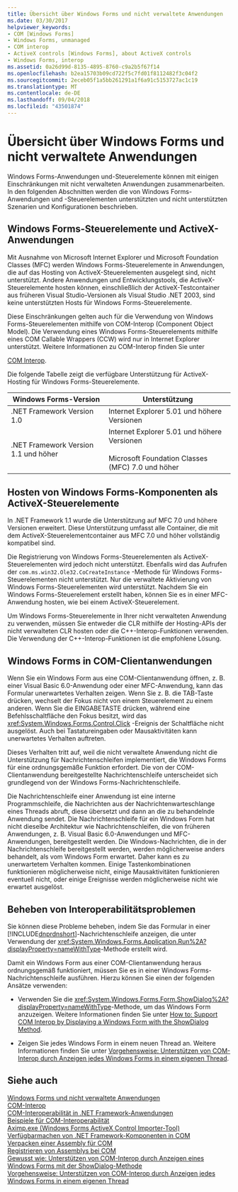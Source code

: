 ```yaml
---
title: Übersicht über Windows Forms und nicht verwaltete Anwendungen
ms.date: 03/30/2017
helpviewer_keywords:
- COM [Windows Forms]
- Windows Forms, unmanaged
- COM interop
- ActiveX controls [Windows Forms], about ActiveX controls
- Windows Forms, interop
ms.assetid: 0a26d99d-8135-4895-8760-c9a2b5f67f14
ms.openlocfilehash: b2ea15703b09cd722f5c7fd01f8112482f3c04f2
ms.sourcegitcommit: 2eceb05f1a5bb261291a1f6a91c5153727ac1c19
ms.translationtype: MT
ms.contentlocale: de-DE
ms.lasthandoff: 09/04/2018
ms.locfileid: "43501874"
---
```

# <a name="windows-forms-and-unmanaged-applications-overview"></a>Übersicht über Windows Forms und nicht verwaltete Anwendungen
Windows Forms-Anwendungen und-Steuerelemente können mit einigen Einschränkungen mit nicht verwalteten Anwendungen zusammenarbeiten. In den folgenden Abschnitten werden die von Windows Forms-Anwendungen und -Steuerelementen unterstützten und nicht unterstützten Szenarien und Konfigurationen beschrieben.  
  
## <a name="windows-forms-controls-and-activex-applications"></a>Windows Forms-Steuerelemente und ActiveX-Anwendungen  
 Mit Ausnahme von Microsoft Internet Explorer und Microsoft Foundation Classes (MFC) werden Windows Forms-Steuerelemente in Anwendungen, die auf das Hosting von ActiveX-Steuerelementen ausgelegt sind, nicht unterstützt. Andere Anwendungen und Entwicklungstools, die ActiveX-Steuerelemente hosten können, einschließlich der ActiveX-Testcontainer aus früheren Visual Studio-Versionen als Visual Studio .NET 2003, sind keine unterstützten Hosts für Windows Forms-Steuerelemente.  
  
 Diese Einschränkungen gelten auch für die Verwendung von Windows Forms-Steuerelementen mithilfe von COM-Interop (Component Object Model). Die Verwendung eines Windows Forms-Steuerelements mithilfe eines COM Callable Wrappers (CCW) wird nur in Internet Explorer unterstützt. Weitere Informationen zu COM-Interop finden Sie unter  
  
 [COM Interop](../../../visual-basic/programming-guide/com-interop/index.md).  
  
 Die folgende Tabelle zeigt die verfügbare Unterstützung für ActiveX-Hosting für Windows Forms-Steuerelemente.  
  
|Windows Forms-Version|Unterstützung|  
|---------------------------|-------------|  
|.NET Framework Version 1.0|Internet Explorer 5.01 und höhere Versionen|  
|.NET Framework Version 1.1 und höher|Internet Explorer 5.01 und höhere Versionen<br /><br /> Microsoft Foundation Classes (MFC) 7.0 und höher|  
  
## <a name="hosting-windows-forms-components-as-activex-controls"></a>Hosten von Windows Forms-Komponenten als ActiveX-Steuerelemente  
 In .NET Framework 1.1 wurde die Unterstützung auf MFC 7.0 und höhere Versionen erweitert. Diese Unterstützung umfasst alle Container, die mit dem ActiveX-Steuerelementcontainer aus MFC 7.0 und höher vollständig kompatibel sind.  
  
 Die Registrierung von Windows Forms-Steuerelementen als ActiveX-Steuerelementen wird jedoch nicht unterstützt. Ebenfalls wird das Aufrufen der `com.ms.win32.Ole32.CoCreateInstance` -Methode für Windows Forms-Steuerelementen nicht unterstützt. Nur die verwaltete Aktivierung von Windows Forms-Steuerelementen wird unterstützt. Nachdem Sie ein Windows Forms-Steuerelement erstellt haben, können Sie es in einer MFC-Anwendung hosten, wie bei einem ActiveX-Steuerelement.  
  
 Um Windows Forms-Steuerelemente in Ihrer nicht verwalteten Anwendung zu verwenden, müssen Sie entweder die CLR mithilfe der Hosting-APIs der nicht verwalteten CLR hosten oder die C++-Interop-Funktionen verwenden. Die Verwendung der C++-Interop-Funktionen ist die empfohlene Lösung.  
  
## <a name="windows-forms-in-com-client-applications"></a>Windows Forms in COM-Clientanwendungen  
 Wenn Sie ein Windows Form aus eine COM-Clientanwendung öffnen, z. B. einer Visual Basic 6.0-Anwendung oder einer MFC-Anwendung, kann das Formular unerwartetes Verhalten zeigen. Wenn Sie z. B. die TAB-Taste drücken, wechselt der Fokus nicht von einem Steuerelement zu einem anderen. Wenn Sie die EINGABETASTE drücken, während eine Befehlsschaltfläche den Fokus besitzt, wird das <xref:System.Windows.Forms.Control.Click> -Ereignis der Schaltfläche nicht ausgelöst. Auch bei Tastatureingaben oder Mausaktivitäten kann unerwartetes Verhalten auftreten.  
  
 Dieses Verhalten tritt auf, weil die nicht verwaltete Anwendung nicht die Unterstützung für Nachrichtenschleifen implementiert, die Windows Forms für eine ordnungsgemäße Funktion erfordert. Die von der COM-Clientanwendung bereitgestellte Nachrichtenschleife unterscheidet sich grundlegend von der Windows Forms-Nachrichtenschleife.  
  
 Die Nachrichtenschleife einer Anwendung ist eine interne Programmschleife, die Nachrichten aus der Nachrichtenwarteschlange eines Threads abruft, diese übersetzt und dann an die zu behandelnde Anwendung sendet. Die Nachrichtenschleife für ein Windows Form hat nicht dieselbe Architektur wie Nachrichtenschleifen, die von früheren Anwendungen, z. B. Visual Basic 6.0-Anwendungen und MFC-Anwendungen, bereitgestellt werden. Die Windows-Nachrichten, die in der Nachrichtenschleife bereitgestellt werden, werden möglicherweise anders behandelt, als vom Windows Form erwartet. Daher kann es zu unerwartetem Verhalten kommen. Einige Tastenkombinationen funktionieren möglicherweise nicht, einige Mausaktivitäten funktionieren eventuell nicht, oder einige Ereignisse werden möglicherweise nicht wie erwartet ausgelöst.  
  
## <a name="resolving-interoperability-issues"></a>Beheben von Interoperabilitätsproblemen  
 Sie können diese Probleme beheben, indem Sie das Formular in einer [!INCLUDE[dnprdnshort](../../../../includes/dnprdnshort-md.md)]-Nachrichtenschleife anzeigen, die unter Verwendung der <xref:System.Windows.Forms.Application.Run%2A?displayProperty=nameWithType>-Methode erstellt wird.  
  
 Damit ein Windows Form aus einer COM-Clientanwendung heraus ordnungsgemäß funktioniert, müssen Sie es in einer Windows Forms-Nachrichtenschleife ausführen. Hierzu können Sie einen der folgenden Ansätze verwenden:  
  
-   Verwenden Sie die <xref:System.Windows.Forms.Form.ShowDialog%2A?displayProperty=nameWithType>-Methode, um das Windows Form anzuzeigen. Weitere Informationen finden Sie unter [How to: Support COM Interop by Displaying a Windows Form with the ShowDialog Method](../../../../docs/framework/winforms/advanced/com-interop-by-displaying-a-windows-form-shadow.md).  
  
-   Zeigen Sie jedes Windows Form in einem neuen Thread an. Weitere Informationen finden Sie unter [Vorgehensweise: Unterstützen von COM-Interop durch Anzeigen jedes Windows Forms in einem eigenen Thread](../../../../docs/framework/winforms/advanced/how-to-support-com-interop-by-displaying-each-windows-form-on-its-own-thread.md).  
  
## <a name="see-also"></a>Siehe auch  
 [Windows Forms und nicht verwaltete Anwendungen](../../../../docs/framework/winforms/advanced/windows-forms-and-unmanaged-applications.md)  
 [COM-Interop](../../../visual-basic/programming-guide/com-interop/index.md)  
 [COM-Interoperabilität in .NET Framework-Anwendungen](~/docs/visual-basic/programming-guide/com-interop/com-interoperability-in-net-framework-applications.md)  
 [Beispiele für COM-Interoperabilität](https://msdn.microsoft.com/library/09c38567-6380-4d70-848a-e896a4ca05f4)  
 [Aximp.exe (Windows Forms ActiveX Control Importer-Tool)](../../../../docs/framework/tools/aximp-exe-windows-forms-activex-control-importer.md)  
 [Verfügbarmachen von .NET Framework-Komponenten in COM](../../../../docs/framework/interop/exposing-dotnet-components-to-com.md)  
 [Verpacken einer Assembly für COM](../../../../docs/framework/interop/packaging-an-assembly-for-com.md)  
 [Registrieren von Assemblys bei COM](../../../../docs/framework/interop/registering-assemblies-with-com.md)  
 [Gewusst wie: Unterstützen von COM-Interop durch Anzeigen eines Windows Forms mit der ShowDialog-Methode](../../../../docs/framework/winforms/advanced/com-interop-by-displaying-a-windows-form-shadow.md)  
 [Vorgehensweise: Unterstützen von COM-Interop durch Anzeigen jedes Windows Forms in einem eigenen Thread](../../../../docs/framework/winforms/advanced/how-to-support-com-interop-by-displaying-each-windows-form-on-its-own-thread.md)
